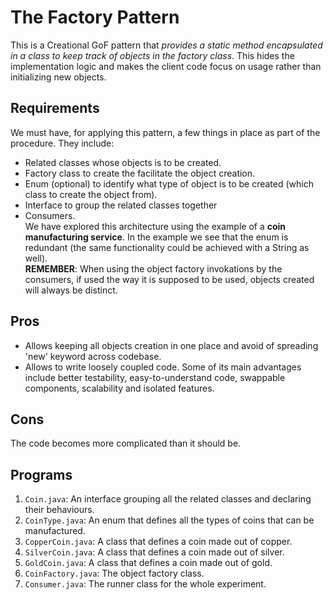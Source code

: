 # The Factory Pattern

This is a Creational GoF pattern that *provides a static method encapsulated in a class to keep track of objects in the factory class*. This hides the implementation logic and makes the client code focus on usage rather than initializing new objects.


## Requirements

We must have, for applying this pattern, a few things in place as part of the procedure. They include:
- Related classes whose objects is to be created.
- Factory class to create the facilitate the object creation.
- Enum (optional) to identify what type of object is to be created (which class to create the object from).
- Interface to group the related classes together
- Consumers.<br />
We have explored this architecture using the example of a **coin manufacturing service**. In the example we see that the enum is redundant (the same functionality could be achieved with a String as well).<br />
**REMEMBER**: When using the object factory invokations by the consumers, if used the way it is supposed to be used, objects created will always be distinct.


## Pros

- Allows keeping all objects creation in one place and avoid of spreading 'new' keyword across codebase.
- Allows to write loosely coupled code. Some of its main advantages include better testability, easy-to-understand code, swappable components, scalability and isolated features.


## Cons

The code becomes more complicated than it should be.


## Programs

1. `Coin.java`: An interface grouping all the related classes and declaring their behaviours.
1. `CoinType.java`: An enum that defines all the types of coins that can be manufactured.
1. `CopperCoin.java`: A class that defines a coin made out of copper.
1. `SilverCoin.java`: A class that defines a coin made out of silver.
1. `GoldCoin.java`: A class that defines a coin made out of gold.
1. `CoinFactory.java`: The object factory class.
1. `Consumer.java`: The runner class for the whole experiment.